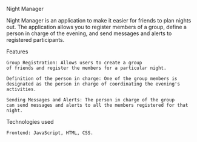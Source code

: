 Night Manager

Night Manager is an application to make it easier for friends to plan nights out. 
The application allows you to register members of a group, 
define a person in charge of the evening, 
and send messages and alerts to registered participants.

Features

    Group Registration: Allows users to create a group 
    of friends and register the members for a particular night.
    
    Definition of the person in charge: One of the group members is 
    designated as the person in charge of coordinating the evening's activities.
    
    Sending Messages and Alerts: The person in charge of the group 
    can send messages and alerts to all the members registered for that night.

Technologies used

    Frontend: JavaScript, HTML, CSS.
    
